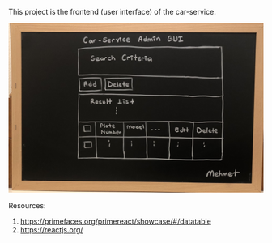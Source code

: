 This project is the frontend (user interface) of the car-service.

![car-service Admin GUI Design](admin-gui.jpg)


Resources:
1. https://primefaces.org/primereact/showcase/#/datatable
2. https://reactjs.org/


